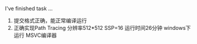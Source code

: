 I've finished task ...
1. 提交格式正确，能正常编译运行
2. 正确实现Path Tracing 分辨率512*512 SSP=16 运行时间26分钟 windows下运行 MSVC编译器
